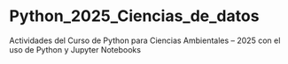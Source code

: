 # Python_2025_Ciencias_de_datos
Actividades del Curso de Python para Ciencias Ambientales – 2025 con el uso de Python y Jupyter Notebooks

